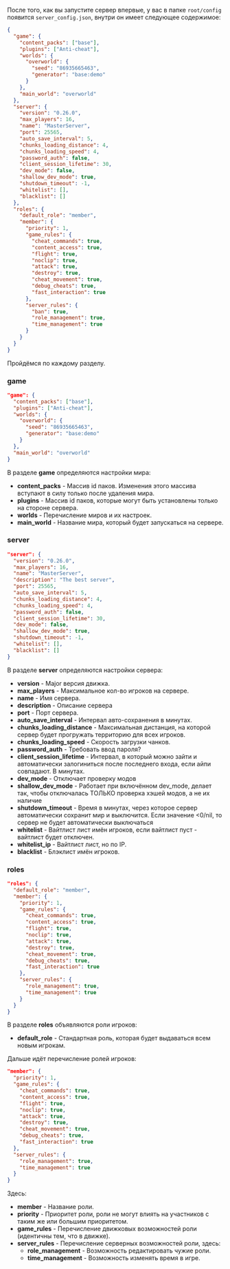 После того, как вы запустите сервер впервые, у вас в папке `root/config` появится `server_config.json`, внутри он имеет следующее содержимое:

```json
{
  "game": {
    "content_packs": ["base"],
    "plugins": ["Anti-cheat"],
    "worlds": {
      "overworld": {
        "seed": "86935665463",
        "generator": "base:demo"
      }
    },
    "main_world": "overworld"
  },
  "server": {
    "version": "0.26.0",
    "max_players": 16,
    "name": "MasterServer",
    "port": 25565,
    "auto_save_interval": 5,
    "chunks_loading_distance": 4,
    "chunks_loading_speed": 4,
    "password_auth": false,
    "client_session_lifetime": 30,
    "dev_mode": false,
    "shallow_dev_mode": true,
    "shutdown_timeout": -1,
    "whitelist": [],
    "blacklist": []
  },
  "roles": {
    "default_role": "member",
    "member": {
      "priority": 1,
      "game_rules": {
        "cheat_commands": true,
        "content_access": true,
        "flight": true,
        "noclip": true,
        "attack": true,
        "destroy": true,
        "cheat_movement": true,
        "debug_cheats": true,
        "fast_interaction": true
      },
      "server_rules": {
        "ban": true,
        "role_management": true,
        "time_management": true
      }
    }
  }
}
```

Пройдёмся по каждому разделу.

### game

```json
"game": {
  "content_packs": ["base"],
  "plugins": ["Anti-cheat"],
  "worlds": {
    "overworld": {
      "seed": "86935665463",
      "generator": "base:demo"
    }
  },
  "main_world": "overworld"
}
```

В разделе **game** определяются настройки мира:
- **content_packs** - Массив id паков. Изменения этого массива вступают в силу только после удаления мира.
- **plugins** - Массив id паков, которые могут быть установлены только на стороне сервера. 
- **worlds** - Перечисление миров и их настроек.
- **main_world** - Название мира, который будет запускаться на сервере.

### server

```json
"server": {
  "version": "0.26.0",
  "max_players": 16,
  "name": "MasterServer",
  "description": "The best server",
  "port": 25565,
  "auto_save_interval": 5,
  "chunks_loading_distance": 4,
  "chunks_loading_speed": 4,
  "password_auth": false,
  "client_session_lifetime": 30,
  "dev_mode": false,
  "shallow_dev_mode": true,
  "shutdown_timeout": -1,
  "whitelist": [],
  "blacklist": []
}
```

В разделе **server** определяются настройки сервера:
- **version** - Major версия движка.
- **max_players** - Максимальное кол-во игроков на сервере.
- **name** - Имя сервера.
- **description** - Описание сервера
- **port** - Порт сервера.
- **auto_save_interval** - Интервал авто-сохранения в минутах.
- **chunks_loading_distance** - Максимальная дистанция, на которой сервер будет прогружать территорию для всех игроков.
- **chunks_loading_speed** - Скорость загрузки чанков.
- **password_auth** - Требовать ввод пароля?
- **client_session_lifetime** - Интервал, в который можно зайти и автоматически залогиниться после последнего входа, если айпи совпадают. В минутах.
- **dev_mode** - Отключает проверку модов
- **shallow_dev_mode** - Работает при включённом dev_mode, делает так, чтобы отключалась ТОЛЬКО проверка хэшей модов, а не их наличие
- **shutdown_timeout** - Время в минутах, через которое сервер автоматически сохранит мир и выключится. Если значение <0/nil, то сервер не будет автоматически выключаться
- **whitelist** - Вайтлист лист имён игроков, если вайтлист пуст - вайтлист будет отключен.
- **whitelist_ip** - Вайтлист лист, но по IP.
- **blacklist** - Блэклист имён игроков.

### roles

```json
"roles": {
  "default_role": "member",
  "member": {
    "priority": 1,
    "game_rules": {
      "cheat_commands": true,
      "content_access": true,
      "flight": true,
      "noclip": true,
      "attack": true,
      "destroy": true,
      "cheat_movement": true,
      "debug_cheats": true,
      "fast_interaction": true
    },
    "server_rules": {
      "role_management": true,
      "time_management": true
    }
  }
}
```

В разделе **roles** объявляются роли игроков:
- **default_role** - Стандартная роль, которая будет выдаваться всем новым игрокам.

Дальше идёт перечисление ролей игроков:

```json
"member": {
  "priority": 1,
  "game_rules": {
    "cheat_commands": true,
    "content_access": true,
    "flight": true,
    "noclip": true,
    "attack": true,
    "destroy": true,
    "cheat_movement": true,
    "debug_cheats": true,
    "fast_interaction": true
  },
  "server_rules": {
    "role_management": true,
    "time_management": true
  }
}
```

Здесь:
- **member** - Название роли.
- **priority** - Приоритет роли, роли не могут влиять на участников с таким же или большим приоритетом.
- **game_rules** - Перечисление движковых возможностей роли (идентичны тем, что в движке).
- **server_rules** - Перечисление серверных возможностей роли, здесь:
  - **role_management** - Возможность редактировать чужие роли.
  - **time_management** - Возможность изменять время в игре.
